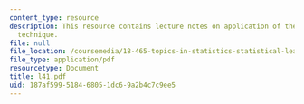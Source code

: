 ```yaml
---
content_type: resource
description: This resource contains lecture notes on application of the entropy tensorization
  technique.
file: null
file_location: /coursemedia/18-465-topics-in-statistics-statistical-learning-theory-spring-2007/187af599518468051dc69a2b4c7c9ee5_l41.pdf
file_type: application/pdf
resourcetype: Document
title: l41.pdf
uid: 187af599-5184-6805-1dc6-9a2b4c7c9ee5
---
```

